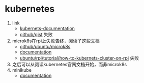 # kubernetes

1. link
   * [kubernets-documentation](https://kubernetes.io/docs/setup/)
   * [github/gist](https://gist.github.com/islishude/231659cec0305ace090b933ce851994a) 失败
2. microk8s在rpi上失败告终，阅读了这些文档
   * [github/ubuntu/microk8s](https://github.com/ubuntu/microk8s)
   * [documentation](https://microk8s.io/docs)
   * [ubuntu/rpi/tutorial/how-to-kubernets-cluster-on-rpi](https://ubuntu.com/tutorials/how-to-kubernetes-cluster-on-raspberry-pi#1-overview) 失败
3. 之后可以从阅读kubernetes官网文档开始，而非microk8s
4. minikube
   * [documentation](https://minikube.sigs.k8s.io/docs/start/)
